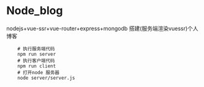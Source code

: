 # Node_blog
nodejs+vue-ssr+vue-router+express+mongodb 搭建(服务端渲染vuessr)个人博客

```shell
    # 执行服务端代码
    npm run server
    # 执行客户端代码
    npm run client
    # 打开node 服务器
    node server/server.js
```
